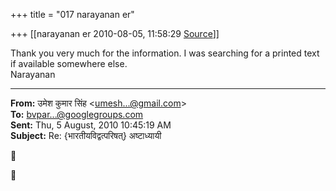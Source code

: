 +++
title = "017 narayanan er"

+++
[[narayanan er	2010-08-05, 11:58:29 [Source](https://groups.google.com/g/bvparishat/c/l53DBASBoW8)]]



Thank you very much for the information. I was searching for a printed text if available somewhere else.  
Narayanan  

  

------------------------------------------------------------------------

**From:** उमेश कुमार सिंह \<[umesh...@gmail.com]()\>  
**To:** [bvpar...@googlegroups.com]()  
**Sent:** Thu, 5 August, 2010 10:45:19 AM  
**Subject:** Re: {भारतीयविद्वत्परिषत्} अष्टाध्यायी  





